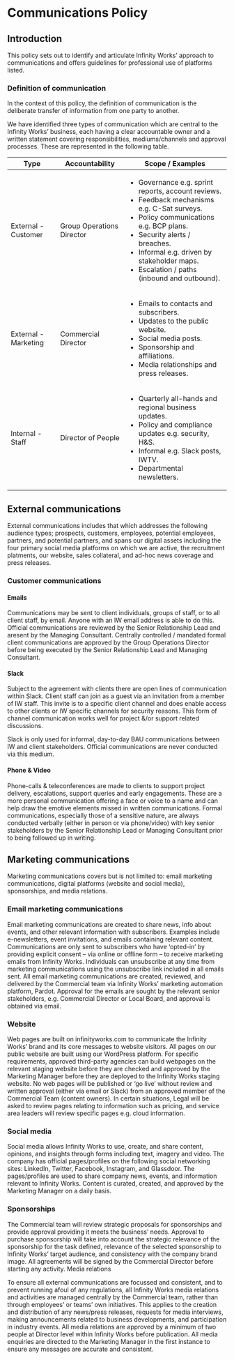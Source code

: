 # Communications Policy

## Introduction

This policy sets out to identify and articulate Infinity Works’ approach to communications and offers guidelines for professional use of platforms listed.

### Definition of communication

In the context of this policy, the definition of communication is the deliberate transfer of information from one party to another.

We have identified three types of communication which are central to the Infinity Works’ business, each having a clear accountable owner and a written statement covering responsibilities, mediums/channels and approval processes. These are represented in the following table.

|Type|Accountability|Scope / Examples|
|----|--------------|----------------|
|External - Customer|Group Operations Director|<ul><li>Governance e.g. sprint reports, account reviews.</li><li>Feedback mechanisms e.g. C-Sat surveys.</li><li>Policy communications e.g. BCP plans.</li><li>Security alerts / breaches.</li><li>Informal e.g. driven by stakeholder maps.</li><li>Escalation / paths (inbound and outbound).</li></ul>|
|External - Marketing|Commercial Director|<ul><li>Emails to contacts and subscribers.</li><li>Updates to the public website.</li><li>Social media posts.</li><li>Sponsorship and affiliations.</li><li>Media relationships and press releases.</li></ul>|
|Internal - Staff|Director of People|<ul><li>Quarterly all-hands and regional business updates.</li><li>Policy and compliance updates e.g. security, H&S.</li><li>Informal e.g. Slack posts, IWTV.</li><li>Departmental newsletters.</li></ul>|

## External communications

External communications includes that which addresses the following audience types; prospects, customers, employees, potential employees, partners, and potential partners, and spans our digital assets including the four primary social media platforms on which we are active, the recruitment platments, our website, sales collateral, and ad-hoc news coverage and press releases.

### Customer communications

#### Emails

Communications may be sent to client individuals, groups of staff, or to all client staff, by email. Anyone with an IW email address is able to do this. 
Official communications are reviewed by the Senior Relationship Lead and aresent by the Managing Consultant.
Centrally controlled / mandated formal client communications are approved by the Group Operations Director before being executed by the Senior Relationship Lead and Managing Consultant.

#### Slack

Subject to the agreement with clients there are open lines of communication within Slack. Client staff can join as a guest via an invitation from a member of IW staff. This invite is to a specific client channel and does enable access to other clients or IW specific channels for security reasons. This form of channel communication works well for project &/or support related discussions.

Slack is only used for informal, day-to-day BAU communications between IW and client stakeholders. Official communications are never conducted via this medium.

#### Phone & Video

Phone-calls & teleconferences are made to clients to support project delivery, escalations, support queries and early engagements. These are a more personal communication offering a face or voice to a name and can help draw the emotive elements missed in written communications.
Formal communications, especially those of a sensitive nature, are always conducted verbally (either in person or via phone/video) with key senior stakeholders by the Senior Relationship Lead or Managing Consultant prior to being followed up in writing.

## Marketing communications

Marketing communications covers but is not limited to: email marketing communications, digital platforms (website and social media), sponsorships, and media relations.

### Email marketing communications

Email marketing communications are created to share news, info about events, and other relevant information with subscribers. Examples include e-newsletters, event invitations, and emails containing relevant content. Communications are only sent to subscribers who have ‘opted-in’ by providing explicit consent – via online or offline form – to receive marketing emails from Infinity Works. Individuals can unsubscribe at any time from marketing communications using the unsubscribe link included in all emails sent. All email marketing communications are created, reviewed, and delivered by the Commercial team via Infinity Works’ marketing automation platform, Pardot. Approval for the emails are sought by the relevant senior stakeholders, e.g. Commercial Director or Local Board, and approval is obtained via email.

### Website

Web pages are built on infinityworks.com to communicate the Infinity Works’ brand and its core messages to website visitors. All pages on our public website are built using our WordPress platform. For specific requirements, approved third-party agencies can build webpages on the relevant staging website before they are checked and approved by the Marketing Manager before they are deployed to the Infinity Works staging website. No web pages will be published or ‘go live’ without review and written approval (either via email or Slack) from an approved member of the Commercial Team (content owners). In certain situations, Legal will be asked to review pages relating to information such as pricing, and service area leaders will review specific pages e.g. cloud information.

### Social media

Social media allows Infinity Works to use, create, and share content, opinions, and insights through forms including text, imagery and video. The company has official pages/profiles on the following social networking sites: LinkedIn, Twitter, Facebook, Instagram, and Glassdoor. The pages/profiles are used to share company news, events, and information relevant to Infinity Works. Content is curated, created, and approved by the Marketing Manager on a daily basis.

### Sponsorships

The Commercial team will review strategic proposals for sponsorships and provide approval providing it meets the business’ needs. Approval to purchase sponsorship will take into account the strategic relevance of the sponsorship for the task defined, relevance of the selected sponsorship to Infinity Works’ target audience, and consistency with the company brand image. All agreements will be signed by the Commercial Director before starting any activity.
Media relations

To ensure all external communications are focussed and consistent, and to prevent running afoul of any regulations, all Infinity Works media relations and activities are managed centrally by the Commercial team, rather than through employees’ or teams’ own initiatives. This applies to the creation and distribution of any news/press releases, requests for media interviews, making announcements related to business developments, and participation in industry events. All media relations are approved by a minimum of two people at Director level within Infinity Works before publication. All media enquiries are directed to the Marketing Manager in the first instance to ensure any messages are accurate and consistent.


